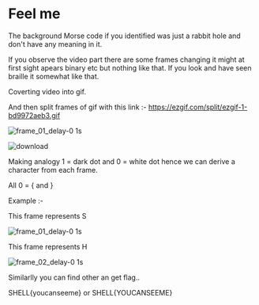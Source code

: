 # Feel me

The background Morse code if you identified was just a rabbit hole and don't have any meaning in it.

If you observe the video part there are some frames changing it might at first sight apears binary etc but nothing like that. If you look and have seen braille it somewhat like that.

Coverting video into gif.

And then split frames of gif with this link :- https://ezgif.com/split/ezgif-1-bd9972aeb3.gif

![frame_01_delay-0 1s](https://user-images.githubusercontent.com/86155751/184542069-20df1e92-9f9b-4b3e-875c-5234a7eb10e0.gif)

![download](https://user-images.githubusercontent.com/86155751/184542024-e74277d8-f75d-4bb7-9c4e-e93b495ad786.png)

Making analogy 1 = dark dot and 0 = white dot hence we can derive a character from each frame.

All 0 = { and }

Example :-

This frame represents S

![frame_01_delay-0 1s](https://user-images.githubusercontent.com/86155751/184542098-fe791f62-d9cd-4998-a0dc-ebfcc7627a1d.gif)

This frame represents H

![frame_02_delay-0 1s](https://user-images.githubusercontent.com/86155751/184542141-a2fa8a29-9e03-4832-ad52-fe21b902db0e.gif)

Similarlly you can find other an get flag..

SHELL{youcanseeme}
or
SHELL{YOUCANSEEME}
